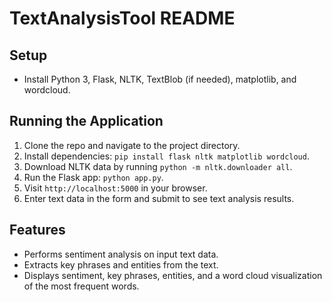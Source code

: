 # TextAnalysisTool README

## Setup

- Install Python 3, Flask, NLTK, TextBlob (if needed), matplotlib, and wordcloud.

## Running the Application

1. Clone the repo and navigate to the project directory.
2. Install dependencies: `pip install flask nltk matplotlib wordcloud`.
3. Download NLTK data by running `python -m nltk.downloader all`.
4. Run the Flask app: `python app.py`.
5. Visit `http://localhost:5000` in your browser.
6. Enter text data in the form and submit to see text analysis results.

## Features

- Performs sentiment analysis on input text data.
- Extracts key phrases and entities from the text.
- Displays sentiment, key phrases, entities, and a word cloud visualization of the most frequent words.
